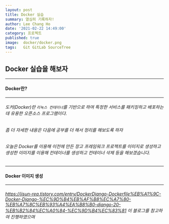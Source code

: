 ```yaml
---
layout: post
title: Docker 실습
summary: 열심히 기록하자!
author: Lee Chang Ho
date: '2021-02-22 14:49:00'
category: 프로젝트
published: true
image:  docker/docker.png
tags:   Git GitLab SourceTree
---
```


## Docker 실습을 해보자

---
#### Docker란?
---
###### 도커(Docker)란 `리눅스 컨테이너`를 기반으로 하여 특정한 서비스를 패키징하고 배포하는데 유용한 오픈소스 프로그램이다.
###### 좀 더 자세한 내용은 다음에 공부를 더 해서 정리를 해보도록 하자
###### 오늘은 Docker를 이용해 이전에 만든 장고 프레임워크 프로젝트를 이미지로 생성하고  생성한 이미지를 이용해 컨테이너를 생성하고 컨테이너 삭제 등을 해보겠습니다.

---
#### Docker 이미지 생성
---
###### https://jisun-rea.tistory.com/entry/DockerDjango-Dockerfile%EB%A1%9C-Docker-Django-%EC%9D%B4%EB%AF%B8%EC%A7%80-%EB%A7%8C%EB%93%A4%EA%B8%B0-django-20-%EB%B2%84%EC%A0%84-%EC%9D%B4%EC%83%81 이 블로그를 참고하여 진행하였으며
<!--stackedit_data:
eyJoaXN0b3J5IjpbLTI5NTk2NjQzMCwtMTMxNjI4OTUxOV19
-->